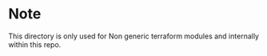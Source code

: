 # Note

This directory is only used for Non generic terraform modules and internally within this repo.
